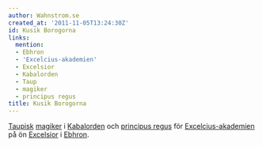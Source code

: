 ```yaml
---
author: Wahnstrom.se
created_at: '2011-11-05T13:24:30Z'
id: Kusik Borogorna
links:
  mention:
  - Ebhron
  - 'Excelcius-akademien'
  - Excelsior
  - Kabalorden
  - Taup
  - magiker
  - principus regus
title: Kusik Borogorna
---
```


[Taupisk][] [magiker] i [Kabalorden] och [principus regus] för [Excelcius-akademien] på ön
[Excelsior] i [Ebhron].

  [Taupisk]: Taup
  [magiker]: magiker
  [Kabalorden]: Kabalorden
  [principus regus]: principus_regus
  [Excelcius-akademien]: Excelcius-akademien
  [Excelsior]: Excelsior
  [Ebhron]: Ebhron